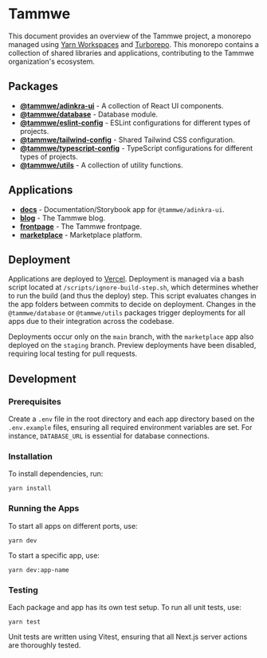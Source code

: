 # Tammwe

This document provides an overview of the Tammwe project, a monorepo managed using [Yarn Workspaces](https://classic.yarnpkg.com/en/docs/workspaces/) and [Turborepo](https://turbo.build/repo). This monorepo contains a collection of shared libraries and applications, contributing to the Tammwe organization's ecosystem.

## Packages

- **[@tammwe/adinkra-ui](./packages/adinkra-ui/README.md)** - A collection of React UI components.
- **[@tammwe/database](./packages/database/README.md)** - Database module.
- **[@tammwe/eslint-config](./packages/eslint-config/README.md)** - ESLint configurations for different types of projects.
- **[@tammwe/tailwind-config](./packages/tailwind-config/README.md)** - Shared Tailwind CSS configuration.
- **[@tammwe/typescript-config](./packages/typescript-config/README.md)** - TypeScript configurations for different types of projects.
- **[@tammwe/utils](./packages/utils/README.md)** - A collection of utility functions.

## Applications

- **[docs](./apps/docs/README.md)** - Documentation/Storybook app for `@tammwe/adinkra-ui`.
- **[blog](./apps/blog/README.md)** - The Tammwe blog.
- **[frontpage](./apps/frontpage/README.md)** - The Tammwe frontpage.
- **[marketplace](./apps/marketplace/README.md)** - Marketplace platform.

## Deployment

Applications are deployed to [Vercel](https://vercel.com/). Deployment is managed via a bash script located at `/scripts/ignore-build-step.sh`, which determines whether to run the build (and thus the deploy) step. This script evaluates changes in the app folders between commits to decide on deployment. Changes in the `@tammwe/database` or `@tammwe/utils` packages trigger deployments for all apps due to their integration across the codebase.

Deployments occur only on the `main` branch, with the `marketplace` app also deployed on the `staging` branch. Preview deployments have been disabled, requiring local testing for pull requests.

## Development

### Prerequisites

Create a `.env` file in the root directory and each app directory based on the `.env.example` files, ensuring all required environment variables are set. For instance, `DATABASE_URL` is essential for database connections.

### Installation

To install dependencies, run:
```
yarn install
```

### Running the Apps
To start all apps on different ports, use:
```
yarn dev
```
To start a specific app, use:
```
yarn dev:app-name
```

### Testing
Each package and app has its own test setup. To run all unit tests, use:
```
yarn test
```
Unit tests are written using Vitest, ensuring that all Next.js server actions are thoroughly tested.


